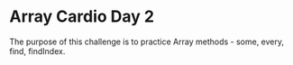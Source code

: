# Array Cardio Day 2

The purpose of this challenge is to practice Array methods - some, every, find, findIndex.
